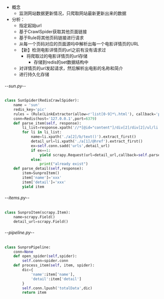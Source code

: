 * 概念
    * 监测网站数据更新情况，只爬取网站最新更新出来的数据
* 分析：
    * 指定起始url
    * 基于CrawlSpider获取其他页面链接
    * 基于Rule将其他页码链接进行请求
    * 从每一个页码对应的页面源吗中解析出每一个电影详情页的URL
    * 【新】检测电影详情页的url之前有没有请求过
        * 将爬取过的电影详情页的url存储
            * 存储到redis的set数据结构中
    * 对详情页的url发起请求，然后解析出电影的名称和简介
    * 进行持久化存储

###### --sun.py--
```python
class SunSpider(RedisCrawlSpider):
    name = 'sun'
    redis_key='pic'
    rules = (Rule(LinkExtractor(allow=r'list[0-9]*\.html'), callback='parse_item', follow=True),)
    conn=Redis(host='127.0.0.1',port=6379)
    def parse_item(self, response):
        li_list=response.xpath('//*[@id="content"]/div[2]/div[2]/ul/li')
        for li in li_list:
            name=li.xpath('./a[2]/b/text()').extract_first()
            detail_url=li.xpath('./a[1]/@href').extract_first()
            ex=self.conn.sadd('urls',detail_url)
            if ex==1:
                yield scrapy.Request(url=detail_url,callback=self.parse_detail)
            else:
                print("already exist")
    def parse_detail(self,response):
        item=SunproItem()
        item['name']='xxx'
        item['detail']='xxx'
        yield item
```
###### --items.py--
```python
class SunproItem(scrapy.Item):
    name=scrapy.Field()
    detail_url=scrapy.Field()
```
###### --pipeline.py--
```python
class SunproPipeline:
    conn=None
    def open_spider(self,spider):
        self.conn=spider.conn
    def process_item(self, item, spider):
        dic={
            'name':item['name'],
            'detail':item['detail']
        }
        self.conn.lpush('totalData',dic)
        return item
```